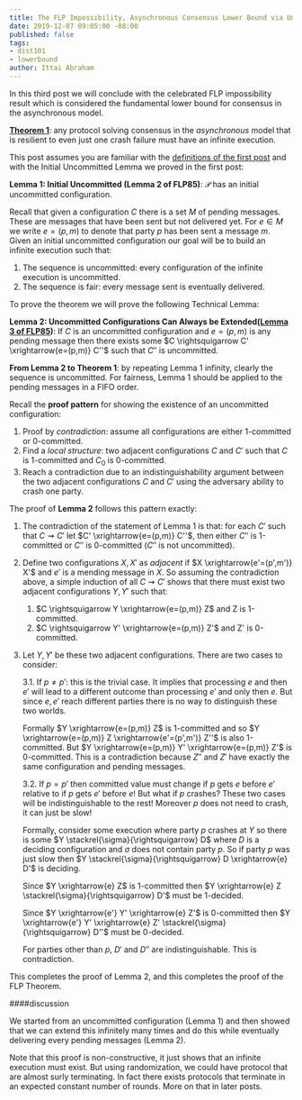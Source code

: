 ```yaml
---
title: The FLP Impossibility, Asynchronous Consensus Lower Bound via Uncommitted Configurations
date: 2019-12-07 09:05:00 -08:00
published: false
tags:
- dist101
- lowerbound
author: Ittai Abraham
---
```


In this third post we will conclude with the celebrated FLP impossibility result which is considered the fundamental lower bound for consensus in the asynchronous model.

**[Theorem 1](https://groups.csail.mit.edu/tds/papers/Lynch/jacm85.pdf)**: any protocol solving consensus in the *asynchronous* model that is resilient to even just one crash failure must have an infinite execution.



This post assumes you are familiar with the [definitions of the first post](...) and with the Initial Uncommitted Lemma we proved in the first post:


**Lemma 1: Initial Uncommitted (Lemma 2 of FLP85)**: $\mathcal{P}$ has an initial uncommitted configuration.

Recall that given a configuration $C$ there is a set $M$ of pending messages. These are messages that have been sent but not delivered yet. For $e \in M$ we write $e=(p,m)$ to denote that party $p$ has been sent a message $m$. Given an initial uncommitted configuration our goal will be to build an infinite execution such that:
1. The sequence is uncommitted: every configuration of the infinite execution is uncommitted.
2. The sequence is fair: every message sent is eventually delivered.

To prove the theorem we will prove the following Technical Lemma:

**Lemma 2: Uncommitted Configurations Can Always be Extended([Lemma 3 of FLP85](https://groups.csail.mit.edu/tds/papers/Lynch/jacm85.pdf))**: If $C$ is an uncommitted configuration and $e=(p,m)$ is any pending message then there exists some $C \rightsquigarrow C' \xrightarrow{e=(p,m)} C''$ such that $C''$ is uncommitted.

**From Lemma 2 to Theorem 1**: by repeating Lemma 1 infinity, clearly the sequence is uncommitted. For fairness, Lemma 1 should be applied to the pending messages in a FIFO order.



Recall the **proof pattern** for showing the existence of an uncommitted configuration:
1. Proof by *contradiction*: assume all configurations are either 1-committed or 0-committed.
2. Find a *local structure*: two adjacent configurations $C$ and $C'$ such that $C$ is 1-committed and $C_0$ is 0-committed.
3. Reach a contradiction due to an indistinguishability argument between the two adjacent configurations $C$ and $C'$ using the adversary ability to crash one party.



The proof of **Lemma 2** follows this pattern exactly:
1. The contradiction of the statement of Lemma 1 is that: for each $C'$ such that  $C \rightsquigarrow C'$ let  $C' \xrightarrow{e=(p,m)} C''$, then either $C''$ is 1-committed or $C''$ is 0-committed ($C''$ is not uncommitted).
2. Define two configurations $X,X'$ as *adjacent* if $X \xrightarrow{e'=(p',m')} X'$ and $e'$ is a mending message in $X$. So assuming the contradiction above, a simple induction of all $C \rightsquigarrow C'$ shows that there must exist two adjacent configurations $Y,Y'$ such that:
    1. $C \rightsquigarrow Y \xrightarrow{e=(p,m)} Z$ and Z is 1-committed.
    2. $C \rightsquigarrow Y' \xrightarrow{e=(p,m)} Z'$ and Z' is 0-committed.
3. Let $Y,Y'$ be these two adjacent configurations. There are two cases to consider:

    3.1. If $p \neq p'$: this is the trivial case. It implies that processing $e$ and then $e'$ will lead to a different outcome than processing $e'$ and only then $e$. But since $e,e'$ reach different parties there is no way to distinguish these two worlds.

    Formally $Y \xrightarrow{e=(p,m)} Z$ is 1-committed and so  $Y \xrightarrow{e=(p,m)} Z \xrightarrow{e'=(p',m')} Z''$ is also 1-committed. But $Y \xrightarrow{e=(p,m)} Y' \xrightarrow{e=(p,m)} Z'$ is 0-committed. This is a contradiction because $Z''$ and $Z'$ have exactly the same configuration and pending messages.


    3.2. If $p=p'$ then committed value must change if $p$ gets $e$ before $e'$ relative to if $p$ gets $e'$ before $e$! But what if $p$ crashes? These two cases will be indistinguishable to the rest! Moreover $p$ does not need to crash, it can just be slow!

    Formally, consider some execution where party $p$ crashes at $Y$ so there is some $Y \stackrel{\sigma}{\rightsquigarrow} D$ where $D$ is a deciding configuration and $\sigma$ does not contain party $p$. So if party $p$ was just slow then $Y \stackrel{\sigma}{\rightsquigarrow} D \xrightarrow{e} D'$ is deciding.

    Since $Y \xrightarrow{e} Z$ is 1-committed then $Y \xrightarrow{e} Z \stackrel{\sigma}{\rightsquigarrow} D'$ must be 1-decided.


    Since $Y \xrightarrow{e'} Y' \xrightarrow{e} Z'$ is 0-committed then  $Y \xrightarrow{e'} Y' \xrightarrow{e} Z' \stackrel{\sigma}{\rightsquigarrow} D''$ must be 0-decided.

    For parties other than $p$, $D'$ and $D''$ are indistinguishable. This is contradiction.

This completes the proof of Lemma 2, and this completes the proof of the FLP Theorem.

####discussion

We started from an uncommitted configuration (Lemma 1) and then showed that we can extend this infinitely many times and do this while eventually delivering every pending messages (Lemma 2).

Note that this proof is non-constructive, it just shows that an infinite execution must exist. But using randomization, we could have protocol that are almost surly terminating. In fact there exists protocols that terminate in an expected constant number of rounds. More on that in later posts.

